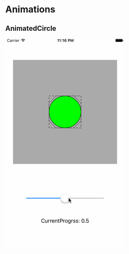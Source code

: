 # Animations
## AnimatedCircle
![](https://github.com/HugSea/Animations/raw/master/AnimatedCircle/AnimatedCircle.gif)<br>
